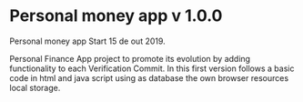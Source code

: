 # Personal money app v 1.0.0
Personal money app
Start 15 de out 2019.

Personal Finance App project to promote its evolution by adding functionality to each Verification Commit.
In this first version follows a basic code in html and java script using as database the own browser resources local storage.
